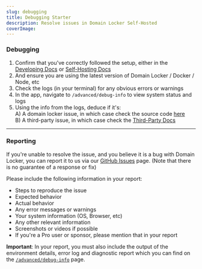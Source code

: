 ```yaml
---
slug: debugging
title: Debugging Starter
description: Resolve issues in Domain Locker Self-Hosted
coverImage: 
---
```


### Debugging

1. Confirm that you've correctly followed the setup, either in the [Developing Docs](/about/developing) or [Self-Hosting Docs](/about/self-hosting)
2. And ensure you are using the latest version of Domain Locker / Docker / Node, etc
3. Check the logs (in your terminal) for any obvious errors or warnings
4. In the app, navigate to `/advanced/debug-info` to view system status and logs
5. Using the info from the logs, deduce if it's:
  <br>A) A domain locker issue, in which case check the source code [here](https://github.com/lissy93/domain-locker)
  <br>B) A third-party issue, in which case check the [Third-Party Docs](/about/developing/third-party-docs)

---

### Reporting

If you're unable to resolve the issue, and you believe it is a bug with Domain Locker,
you can report it to us via our [GitHub Issues](https://github.com/lissy93/domain-locker/issues) page. (Note that there is no guarantee of a response or fix)

Please include the following information in your report:
- Steps to reproduce the issue
- Expected behavior
- Actual behavior
- Any error messages or warnings
- Your system information (OS, Browser, etc)
- Any other relevant information
- Screenshots or videos if possible
- If you're a Pro user or sponsor, please mention that in your report

**Important**: In your report, you must also include the output of the environment details, error log and diagnostic report which you can find on the
 [`/advanced/debug-info`](https://domain-locker.com/advanced/debug-info) page.
